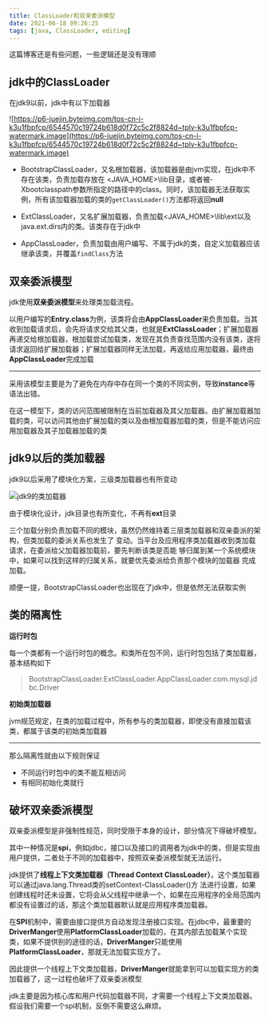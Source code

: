 ```yaml
---
title: ClassLoader和双亲委派模型
date: 2021-06-18 09:26:25
tags: [java, ClassLoader, editing]
---
```



这篇博客还是有些问题，一些逻辑还是没有理顺

<!-- more -->

## jdk中的ClassLoader

在jdk9以前，jdk中有以下加载器

![https://p6-juejin.byteimg.com/tos-cn-i-k3u1fbpfcp/6544570c19724b618d0f72c5c2f8824d~tplv-k3u1fbpfcp-watermark.image](https://p6-juejin.byteimg.com/tos-cn-i-k3u1fbpfcp/6544570c19724b618d0f72c5c2f8824d~tplv-k3u1fbpfcp-watermark.image)


- BootstrapClassLoader，又名根加载器，该加载器是由jvm实现，在jdk中不存在该类，负责加载存放在
<JAVA_HOME>\lib目录，或者被-Xbootclasspath参数所指定的路径中的class。同时，该加载器无法获取实例，所有该加载器加载的类的`getClassLoader()`方法都将返回**null**

- ExtClassLoader，又名扩展加载器，负责加载<JAVA_HOME>\lib\ext以及java.ext.dirs内的类。该类存在于jdk中

- AppClassLoader，负责加载由用户编写、不属于jdk的类，自定义加载器应该继承该类，并覆盖`findClass`方法

## 双亲委派模型

jdk使用**双亲委派模型**来处理类加载流程。

以用户编写的**Entry.class**为例，该类将会由**AppClassLoader**来负责加载。当其收到加载请求后，会先将请求交给其父类，也就是**ExtClassLoader**；扩展加载器再递交给根加载器，根加载尝试加载类，发现在其负责查找范围内没有该类，遂将请求返回给扩展加载器；扩展加载器同样无法加载，再返给应用加载器，最终由**AppClassLoader**完成加载

---

采用该模型主要是为了避免在内存中存在同一个类的不同实例，导致**instance**等语法出错。

在这一模型下，类的访问范围被限制在当前加载器及其父加载器。由扩展加载器加载的类，可以访问其他由扩展加载的类以及由根加载器加载的类，但是不能访问应用加载器及其子加载器加载的类


## jdk9以后的类加载器

jdk9以后采用了模块化方案，三级类加载器也有所变动

![jdk9的类加载器](https://i.loli.net/2021/06/18/j7hfFy94C3RVALD.png)

由于模块化设计，jdk目录也有所变化，不再有**ext**目录

三个加载分别负责加载不同的模块，虽然仍然维持着三层类加载器和双亲委派的架构，但类加载的委派关系也发生了
变动。当平台及应用程序类加载器收到类加载请求，在委派给父加载器加载前，要先判断该类是否能
够归属到某一个系统模块中，如果可以找到这样的归属关系，就要优先委派给负责那个模块的加载器
完成加载。

顺便一提，BootstrapClassLoader也出现在了jdk中，但是依然无法获取实例

## 类的隔离性

**运行时包**

每一个类都有一个运行时包的概念。和类所在包不同，运行时包包括了类加载器，基本结构如下

> BootstrapClassLoader.ExtClassLoader.AppClassLoader.com.mysql.jdbc.Driver

**初始类加载器**

jvm规范规定，在类的加载过程中，所有参与的类加载器，即使没有直接加载该类，都属于该类的初始类加载器


---

那么隔离性就由以下规则保证

- 不同运行时包中的类不能互相访问
- 有相同初始化类就行



## 破坏双亲委派模型

双亲委派模型是非强制性规范，同时受限于本身的设计，部分情况下得破坏模型。

其中一种情况是**spi**，例如jdbc，接口以及接口的调用者为jdk中的类，但是实现由用户提供，二者处于不同的加载器中，按照双亲委派模型就无法运行。

jdk提供了**线程上下文类加载器（Thread Context ClassLoader）**。这个类加载器可以通过java.lang.Thread类的setContext-ClassLoader()方
法进行设置，如果创建线程时还未设置，它将会从父线程中继承一个，如果在应用程序的全局范围内
都没有设置过的话，那这个类加载器默认就是应用程序类加载器。


在**SPI**机制中，需要由接口提供方自动发现注册接口实现。在jdbc中，最重要的**DriverManger**使用**PlatformClassLoader**加载的，在其内部去加载某个实现类，如果不提供别的途径的话，**DriverManger**只能使用**PlatformClassLoader**，那就无法加载实现方了。

因此提供一个线程上下文类加载器，**DriverManger**就能拿到可以加载实现方的类加载器了，这一过程也破坏了双亲委派模型


jdk主要是因为核心库和用户代码加载器不同，才需要一个线程上下文类加载器。假设我们需要一个spi机制，反倒不需要这么麻烦。
